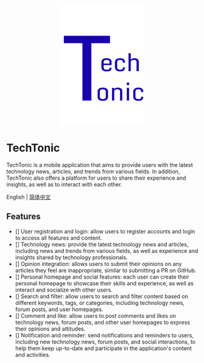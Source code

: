 <div align="center">
  <img src="./assets/logo.png" />
</div>

# TechTonic

TechTonic is a mobile application that aims to provide users with the latest technology news, articles, and trends from various fields. In addition, TechTonic also offers a platform for users to share their experience and insights, as well as to interact with each other.

English | [简体中文](README.zh.md)

## Features

- [] User registration and login: allow users to register accounts and login to access all features and content.
- [] Technology news: provide the latest technology news and articles, including news and trends from various fields, as well as experience and insights shared by technology professionals.
- [] Opinion integration: allows users to submit their opinions on any articles they feel are inappropriate, similar to submitting a PR on GitHub.
- [] Personal homepage and social features: each user can create their personal homepage to showcase their skills and experience, as well as interact and socialize with other users.
- [] Search and filter: allow users to search and filter content based on different keywords, tags, or categories, including technology news, forum posts, and user homepages.
- [] Comment and like: allow users to post comments and likes on technology news, forum posts, and other user homepages to express their opinions and attitudes.
- [] Notification and reminder: send notifications and reminders to users, including new technology news, forum posts, and social interactions, to help them keep up-to-date and participate in the application's content and activities.
